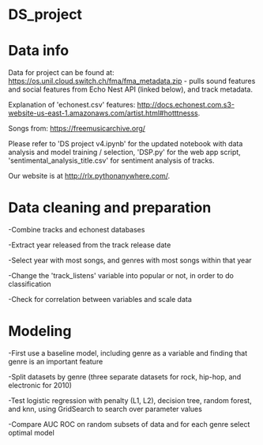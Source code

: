 # DS_project

# Data info
Data for project can be found at: https://os.unil.cloud.switch.ch/fma/fma_metadata.zip - pulls sound features and social features from Echo Nest API (linked below), and track metadata.

Explanation of 'echonest.csv' features: http://docs.echonest.com.s3-website-us-east-1.amazonaws.com/artist.html#hotttnesss.

Songs from: https://freemusicarchive.org/

Please refer to 'DS project v4.ipynb' for the updated notebook with data analysis and model training / selection, 'DSP.py' for the web app script, 'sentimental_analysis_title.csv' for sentiment analysis of tracks. 

Our website is at http://rlx.pythonanywhere.com/. 

# Data cleaning and preparation
-Combine tracks and echonest databases

-Extract year released from the track release date

-Select year with most songs, and genres with most songs within that year 

-Change the 'track_listens' variable into popular or not, in order to do classification

-Check for correlation between variables and scale data

# Modeling
-First use a baseline model, including genre as a variable and finding that genre is an important feature

-Split datasets by genre (three separate datasets for rock, hip-hop, and electronic for 2010)

-Test logistic regression with penalty (L1, L2), decision tree, random forest, and knn, using GridSearch to search over parameter values

-Compare AUC ROC on random subsets of data and for each genre select optimal model
